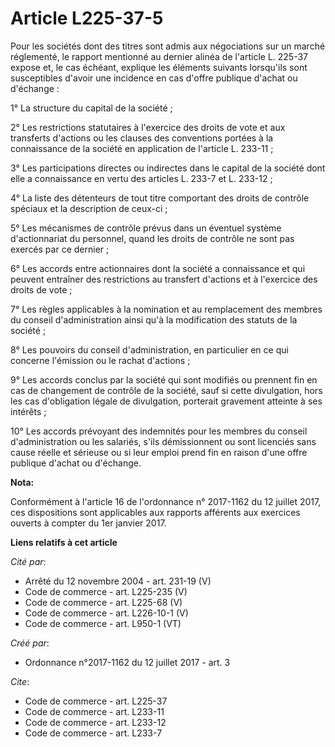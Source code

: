 # Article L225-37-5

Pour les sociétés dont des titres sont admis aux négociations sur un marché réglementé, le rapport mentionné au dernier
alinéa de l'article L. 225-37 expose et, le cas échéant, explique les éléments suivants lorsqu'ils sont susceptibles d'avoir
une incidence en cas d'offre publique d'achat ou d'échange :

1° La structure du capital de la société ;

2° Les restrictions statutaires à l'exercice des droits de vote et aux transferts d'actions ou les clauses des conventions
portées à la connaissance de la société en application de l'article L. 233-11 ;

3° Les participations directes ou indirectes dans le capital de la société dont elle a connaissance en vertu des articles L.
233-7 et L. 233-12 ;

4° La liste des détenteurs de tout titre comportant des droits de contrôle spéciaux et la description de ceux-ci ;

5° Les mécanismes de contrôle prévus dans un éventuel système d'actionnariat du personnel, quand les droits de contrôle ne
sont pas exercés par ce dernier ;

6° Les accords entre actionnaires dont la société a connaissance et qui peuvent entraîner des restrictions au transfert
d'actions et à l'exercice des droits de vote ;

7° Les règles applicables à la nomination et au remplacement des membres du conseil d'administration ainsi qu'à la
modification des statuts de la société ;

8° Les pouvoirs du conseil d'administration, en particulier en ce qui concerne l'émission ou le rachat d'actions ;

9° Les accords conclus par la société qui sont modifiés ou prennent fin en cas de changement de contrôle de la société, sauf
si cette divulgation, hors les cas d'obligation légale de divulgation, porterait gravement atteinte à ses intérêts ;

10° Les accords prévoyant des indemnités pour les membres du conseil d'administration ou les salariés, s'ils démissionnent ou
sont licenciés sans cause réelle et sérieuse ou si leur emploi prend fin en raison d'une offre publique d'achat ou d'échange.

**Nota:**

Conformément à l'article 16 de l'ordonnance n° 2017-1162 du 12 juillet 2017, ces dispositions sont applicables aux rapports
afférents aux exercices ouverts à compter du 1er janvier 2017.

**Liens relatifs à cet article**

_Cité par_:

  - Arrêté du 12 novembre 2004 - art. 231-19 (V)
  - Code de commerce - art. L225-235 (V)
  - Code de commerce - art. L225-68 (V)
  - Code de commerce - art. L226-10-1 (V)
  - Code de commerce - art. L950-1 (VT)

_Créé par_:

  - Ordonnance n°2017-1162 du 12 juillet 2017 - art. 3

_Cite_:

  - Code de commerce - art. L225-37
  - Code de commerce - art. L233-11
  - Code de commerce - art. L233-12
  - Code de commerce - art. L233-7
